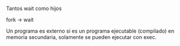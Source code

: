 
Tantos wait como hijos

fork -> wait

Un programa es externo si es un programa ejecutable (compilado) en memoria secundaria, solamente se pueden ejecutar con exec.